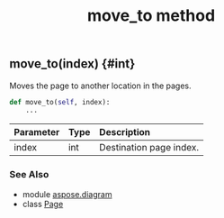 ﻿---
title: move_to method
second_title: Aspose.Diagram for Python via .NET API References
description: 
type: docs
weight: 260
url: /python-net/aspose.diagram/page/move_to/
is_root: false
---

## move_to(index) {#int}

Moves the page to another location in the pages.



```python
def move_to(self, index):
    ...
```


| Parameter | Type | Description |
| :- | :- | :- |
| index | int | Destination page index. |



### See Also
* module [aspose.diagram](../../)
* class [Page](/diagram/python-net/aspose.diagram/page)
